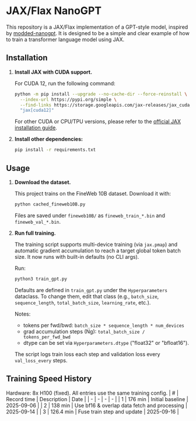 # JAX/Flax NanoGPT

This repository is a JAX/Flax implementation of a GPT-style model, inspired by [modded-nanogpt](https://github.com/KellerJordan/modded-nanogpt). It is designed to be a simple and clear example of how to train a transformer language model using JAX.

## Installation

1.  **Install JAX with CUDA support.**

    For CUDA 12, run the following command:

    ```bash
    python -m pip install --upgrade --no-cache-dir --force-reinstall \
      --index-url https://pypi.org/simple \
      --find-links https://storage.googleapis.com/jax-releases/jax_cuda_releases.html \
      "jax[cuda12]"
    ```

    For other CUDA or CPU/TPU versions, please refer to the [official JAX installation guide](https://github.com/google/jax#installation).

2.  **Install other dependencies:**

    ```bash
    pip install -r requirements.txt
    ```

## Usage

1.  **Download the dataset.**

    This project trains on the FineWeb 10B dataset. Download it with:

    ```bash
    python cached_fineweb10B.py
    ```

    Files are saved under `fineweb10B/` as `fineweb_train_*.bin` and `fineweb_val_*.bin`.

2.  **Run full training.**

    The training script supports multi-device training (via `jax.pmap`) and automatic gradient accumulation to reach a target global token batch size. It now runs with built-in defaults (no CLI args).

    Run:

    ```bash
    python3 train_gpt.py
    ```

    Defaults are defined in `train_gpt.py` under the `Hyperparameters` dataclass. To change them, edit that class (e.g., `batch_size`, `sequence_length`, `total_batch_size`, `learning_rate`, etc.).

    Notes:

    - tokens per fwd/bwd: `batch_size * sequence_length * num_devices`
    - grad accumulation steps (Ng): `total_batch_size / tokens_per_fwd_bwd`
    - dtype can be set via `Hyperparameters.dtype` ("float32" or "bfloat16").

    The script logs train loss each step and validation loss every `val_loss_every` steps.

## Training Speed History

Hardware: 8x H100 (fixed). All entries use the same training config.
| # | Record time | Description | Date |
| - | - | - | - |
| 1 | 176 min | Initial baseline | 2025-09-06 |
| 2 | 138 min | Use bf16 & overlap data fetch and processing | 2025-09-14 |
| 3 | 126.4 min | Fuse train step and update | 2025-09-16 |
